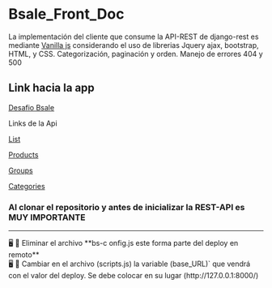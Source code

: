 # Bsale_Front_Doc

La implementación  del cliente que consume la API-REST de django-rest es mediante [Vanilla js](https://platzi.com/fundamentos-javascript-2017/tutoriales/que-es-vanilla-js-o-javascript-puro/) considerando el uso de librerias Jquery ajax, bootstrap, HTML, y CSS. Categorización, paginación y orden. Manejo de errores 404 y 500

## Link hacia la app

[Desafio Bsale](https://hungry-mahavira-07b641.netlify.app/)

Links de la Api

[List](https://testapibsale.herokuapp.com/list/?format=api)

[Products](https://testapibsale.herokuapp.com/products/?format=api)

[Groups](https://testapibsale.herokuapp.com/groups/?format=api)

[Categories](https://testapibsale.herokuapp.com/categories/?format=api)


### Al clonar el repositorio y antes de inicializar la REST-API es MUY IMPORTANTE

---

<aside>
🖥️ 🚨 Eliminar el archivo **bs-c
onfig.js este forma parte del deploy en remoto**

</aside>

<aside>
🖥️ 🚨 Cambiar en el archivo (scripts.js) la variable (base_URL)` que vendrá con el valor del deploy.
Se debe colocar en su lugar (http://127.0.0.1:8000/)

</aside>

